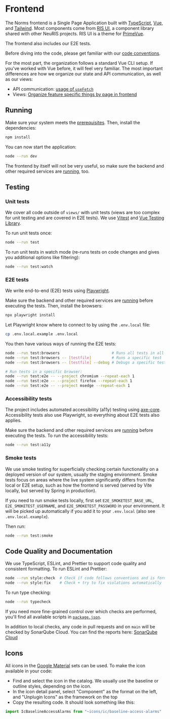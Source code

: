 # Frontend

The Norms frontend is a Single Page Application built with [TypeScript](https://www.typescriptlang.org/), [Vue](https://vuejs.org/), and [Tailwind](https://tailwindcss.com/). Most components come from [RIS UI](https://github.com/digitalservicebund/ris-ui), a component library shared with other NeuRIS projects. RIS UI is a theme for [PrimeVue](https://primevue.org/).

The frontend also includes our E2E tests.

Before diving into the code, please get familiar with our [code conventions](https://digitalservicebund.atlassian.net/wiki/x/BIC1N).

For the most part, the organization follows a standard Vue CLI setup. If you've worked with Vue before, it will feel very familiar. The most important differences are how we organize our state and API communication, as well as our views:

- API communication: [usage of `useFetch`](https://github.com/digitalservicebund/ris-norms/blob/main/doc/adr/0010-use-fetch.md)
- Views: [Organize feature specific things by page in frontend](https://github.com/digitalservicebund/ris-norms/blob/main/doc/adr/0013-organize-feature-specific-things-by-page-in-frontend.md)

## Running

Make sure your system meets the [prerequisites](../README.md#prerequisites). Then, install the dependencies:

```sh
npm install
```

You can now start the application:

```sh
node --run dev
```

The frontend by itself will not be very useful, so make sure the backend and other required services are [running](../README.md#quickstart), too.

## Testing

### Unit tests

We cover all code outside of `views/` with unit tests (views are too complex for unit testing and are covered in E2E tests). We use [Vitest](https://vitest.dev/) and [Vue Testing Library](https://testing-library.com/docs/vue-testing-library/intro/).

To run unit tests once:

```sh
node --run test
```

To run unit tests in watch mode (re-runs tests on code changes and gives you additional options like filtering):

```sh
node --run test:watch
```

### E2E tests

We write end-to-end (E2E) tests using [Playwright](https://playwright.dev/).

Make sure the backend and other required services are [running](../README.md#quickstart) before executing the tests. Then, install the browsers:

```sh
npx playwright install
```

Let Playwright know where to connect to by using the `.env.local` file:

```sh
cp .env.local.example .env.local
```

You then have various ways of running the E2E tests:

```sh
node --run test:browsers                       # Runs all tests in all browsers
node --run test:browsers -- [testfile]         # Runs a specific test
node --run test:browsers -- [testfile] --debug # Debugs a specific test

# Run tests in a specific browser:
node --run test:e2e -- --project chromium --repeat-each 1
node --run test:e2e -- --project firefox --repeat-each 1
node --run test:e2e -- --project msedge --repeat-each 1
```

### Accessibility tests

The project includes automated accessibility (a11y) testing using [axe-core](https://github.com/dequelabs/axe-core). Accessibility tests also use Playwright, so everything about E2E tests also applies.

Make sure the backend and other required services are [running](../README.md#quickstart) before executing the tests. To run the accessibility tests:

```sh
node --run test:a11y
```

### Smoke tests

We use smoke testing for superficially checking certain functionality on a deployed version of our system, usually the staging environment. Smoke tests focus on areas where the live system significantly differs from the local or E2E setup, such as how the frontend is served (served by Vite locally, but served by Spring in production).

If you need to run smoke tests locally, first set `E2E_SMOKETEST_BASE_URL`, `E2E_SMOKETEST_USERNAME`, and `E2E_SMOKETEST_PASSWORD` in your environment. It will be picked up automatically if you add it to your `.env.local` (also see `.env.local.example`).

Then run:

```sh
node --run test:smoke
```

## Code Quality and Documentation

We use TypeScript, ESLint, and Prettier to support code quality and consistent formatting. To run ESLint and Prettier:

```sh
node --run style:check  # Check if code follows conventions and is formatted
node --run style:fix    # Check + try to fix violations automatically
```

To run type checking:

```sh
node --run typecheck
```

If you need more fine-grained control over which checks are performed, you'll find all available scripts in [`package.json`](./package.json).

In addition to local checks, any code in pull requests and on `main` will be checked by SonarQube Cloud. You can find the reports here: [SonarQube Cloud](https://sonarcloud.io/project/overview?id=digitalservicebund_ris-norms-frontend)

## Icons

All icons in the [Google Material](https://icon-sets.iconify.design/ic) sets can be used. To make the icon available in your code:

- Find and select the icon in the catalog. We usually use the baseline or outline styles, depending on the icon.
- In the icon detail panel, select "Component" as the format on the left, and "Unplugin Icons" as the framework on the top
- Copy the resulting code. It should look something like this:

```js
import IcBaselineAccessAlarms from "~icons/ic/baseline-access-alarms"
```
